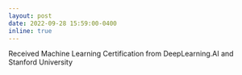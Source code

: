 ```yaml
---
layout: post
date: 2022-09-28 15:59:00-0400
inline: true
---
```


Received Machine Learning Certification from DeepLearning.AI and Stanford University
